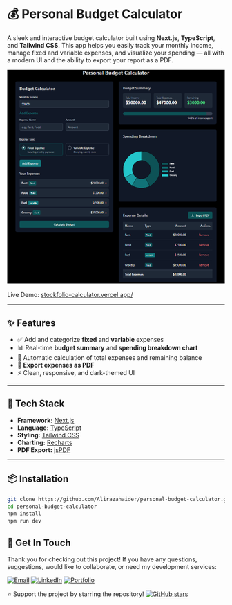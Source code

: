 # 💰 Personal Budget Calculator

A sleek and interactive budget calculator built using **Next.js**, **TypeScript**, and **Tailwind CSS**. This app helps you easily track your monthly income, manage fixed and variable expenses, and visualize your spending — all with a modern UI and the ability to export your report as a PDF.

![Budget Calculator Screenshot](./public/screenshot.png)

Live Demo: [stockfolio-calculator.vercel.app/](https://stockfolio-calculator.vercel.app/)

---

## ✨ Features

- ✅ Add and categorize **fixed** and **variable** expenses
- 📊 Real-time **budget summary** and **spending breakdown chart**
- 🧮 Automatic calculation of total expenses and remaining balance
- 📄 **Export expenses as PDF**
- ⚡ Clean, responsive, and dark-themed UI

---

## 🚀 Tech Stack

- **Framework:** [Next.js](https://nextjs.org/)
- **Language:** [TypeScript](https://www.typescriptlang.org/)
- **Styling:** [Tailwind CSS](https://tailwindcss.com/)
- **Charting:** [Recharts](https://recharts.org/)
- **PDF Export:** [jsPDF](https://github.com/parallax/jsPDF)

---

## 📦 Installation

```bash
git clone https://github.com/Alirazahaider/personal-budget-calculator.git
cd personal-budget-calculator
npm install
npm run dev
```

## 💌 Get In Touch

Thank you for checking out this project! If you have any questions, suggestions, would like to collaborate, or need my development services:

[![Email](https://img.shields.io/badge/-Email-0e5255?style=for-the-badge&logo=gmail&logoColor=white)](mailto:alicodespace@gmail.com)
[![LinkedIn](https://img.shields.io/badge/-LinkedIn-0e5255?style=for-the-badge&logo=linkedin&logoColor=white)](https://www.linkedin.com/in/alirazaweb)
[![Portfolio](https://img.shields.io/badge/-Portfolio-0e5255?style=for-the-badge&logo=google-chrome&logoColor=white)](https://alicodez.vercel.app/)

⭐ Support the project by starring the repository!
[![GitHub stars](https://img.shields.io/github/stars/Alirazahaider/personal-budget-calculator?style=social)](https://github.com/Alirazahaider/personal-budget-calculator)
